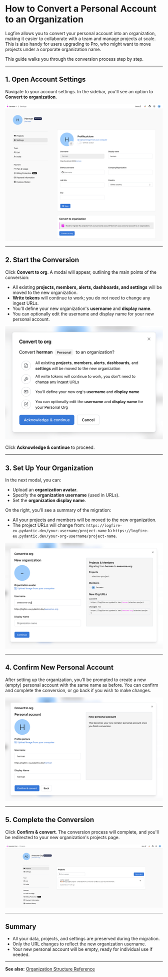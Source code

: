 # How to Convert a Personal Account to an Organization

Logfire allows you to convert your personal account into an organization, making it easier to collaborate with a team and manage projects at scale. This is also handy for users upgrading to Pro, who might want to move projects under a corporate organization name. 

This guide walks you through the conversion process step by step.

---

## 1. Open Account Settings

Navigate to your account settings. In the sidebar, you'll see an option to **Convert to organization**.

![Account settings with Convert to org option](../images/guide/convert-to-org-settings.png)

---

## 2. Start the Conversion

Click **Convert to org**. A modal will appear, outlining the main points of the conversion:

- All existing **projects, members, alerts, dashboards, and settings** will be moved to the new organization.
- **Write tokens** will continue to work; you do not need to change any ingest URLs.
- You'll define your new organization's **username** and **display name**.
- You can optionally edit the username and display name for your new personal account.

![Convert to org modal with main points](../images/guide/convert-to-org-modal-main-points.png)

Click **Acknowledge & continue** to proceed.

---

## 3. Set Up Your Organization

In the next modal, you can:

- Upload an **organization avatar**.
- Specify the **organization username** (used in URLs).
- Set the **organization display name**.

On the right, you'll see a summary of the migration:

- All your projects and members will be moved to the new organization.
- The project URLs will change from:
  `https://logfire-eu.pydantic.dev/your-username/project-name`
  to
  `https://logfire-eu.pydantic.dev/your-org-username/project-name`.

![Set up new organization modal](../images/guide/convert-to-org-setup-org.png)

---

## 4. Confirm New Personal Account

After setting up the organization, you'll be prompted to create a new (empty) personal account with the same name as before. You can confirm and complete the conversion, or go back if you wish to make changes.

![Confirm new personal account modal](../images/guide/convert-to-org-new-personal.png)

---

## 5. Complete the Conversion

Click **Confirm & convert**. The conversion process will complete, and you'll be redirected to your new organization's projects page.

![Organization projects page after conversion](../images/guide/convert-to-org-org-projects.png)

---

## Summary

- All your data, projects, and settings are preserved during the migration.
- Only the URL changes to reflect the new organization username.
- Your new personal account will be empty, ready for individual use if needed.

---

**See also:** [Organization Structure Reference](../reference/organization-structure.md)
